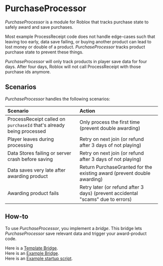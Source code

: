 
# PurchaseProcessor

*PurchaseProcessor* is a module for Roblox that tracks purchase state to safely award and save purchases.

Most example ProcessReceipt code does not handle edge-cases such that leaving too early, data save failing, or buying another product can lead to lost money or double of a product. *PurchaseProcessor* tracks product purchase state to prevent these things.

*PurchaseProcessor* will only track products in player save data for four days. After four days, Roblox will not call ProcessReceipt with those purchase ids anymore.

## Scenarios

*PurchaseProcessor* handles the following scenarios:

| Scenario | Action |
| :------- | :----- |
| ProcessReceipt called on `purchaseId` that's already being processed | Only process the first time (prevent double awarding) |
| Player leaves during processing | Retry on next join (or refund after 3 days of not playing) |
| Data Stores failing or server crash before saving | Retry on next join (or refund after 3 days of not playing) |
| Data saves very late after awarding product | Return PurchaseGranted for the existing award (prevent double awarding) |
| Awarding product fails | Retry later (or refund after 3 days) (prevent accidental "scams" due to errors) |

## How-to

To use *PurchaseProcessor*, you implement a *bridge*. This bridge lets *PurchaseProcessor* save relevant data and trigger your award-product code.

Here is a [Template Bridge](./Example/TemplateBridge.lua).  
Here is an [Example Bridge](./Example/ExamplePurchaseProcessorBridge.lua).  
Here is an [Example startup script](./Example/ExampleStartup.lua).